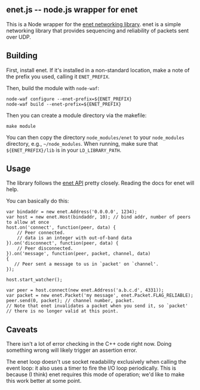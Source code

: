 ## enet.js -- node.js wrapper for enet

This is a Node wrapper for the [enet networking library](http://enet.bespin.org/). enet is a simple networking library that provides sequencing and reliability of packets sent over UDP.

## Building

First, install enet. If it's installed in a non-standard location, make a note of the prefix you used, calling it `ENET_PREFIX`.

Then, build the module with `node-waf`:

    node-waf configure --enet-prefix=${ENET_PREFIX}
    node-waf build --enet-prefix=${ENET_PREFIX}

Then you can create a module directory via the makefile:

    make module

You can then copy the directory `node_modules/enet` to your `node_modules` directory, e.g., `~/node_modules`. When running, make sure that `${ENET_PREFIX}/lib` is in your `LD_LIBRARY_PATH`.

## Usage

The library follows the [enet API](http://enet.bespin.org/modules.html) pretty closely. Reading the docs for enet will help.

You can basically do this:

    var bindaddr = new enet.Address('0.0.0.0', 1234);
    var host = new enet.Host(bindaddr, 10); // bind addr, number of peers to allow at once
    host.on('connect', function(peer, data) {
        // Peer connected.
        // data is an integer with out-of-band data
    }).on('disconnect', function(peer, data) {
        // Peer disconnected.
    }).on('message', function(peer, packet, channel, data)
    {
       // Peer sent a message to us in `packet' on `channel'.
    });
    
    host.start_watcher();
    
    var peer = host.connect(new enet.Address('a.b.c.d', 4331));
    var packet = new enet.Packet('my message', enet.Packet.FLAG_RELIABLE);
    peer.send(0, packet); // channel number, packet.
    // Note that enet invalidates a packet when you send it, so `packet'
    // there is no longer valid at this point.

## Caveats

There isn't a lot of error checking in the C++ code right now. Doing something wrong will likely trigger an assertion error.

The enet loop doesn't use socket readability exclusively when calling the event loop: it also uses a timer to fire the I/O loop periodically. This is because (I think) enet requires this mode of operation; we'd like to make this work better at some point.